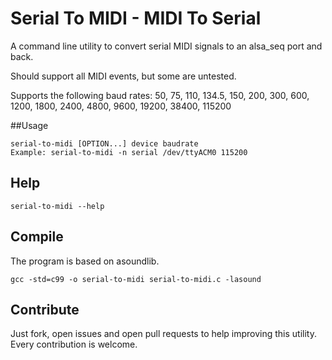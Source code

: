 # Serial To MIDI - MIDI To Serial
A command line utility to convert serial MIDI signals to an alsa_seq port and back.

Should support all MIDI events, but some are untested.

Supports the following baud rates: 50, 75, 110, 134.5, 150, 200, 300, 600, 1200, 1800, 2400, 4800, 9600, 19200, 38400, 115200

##Usage

	serial-to-midi [OPTION...] device baudrate
	Example: serial-to-midi -n serial /dev/ttyACM0 115200

## Help

	serial-to-midi --help

## Compile
The program is based on asoundlib.

	gcc -std=c99 -o serial-to-midi serial-to-midi.c -lasound

## Contribute

Just fork, open issues and open pull requests to help improving this utility. Every contribution is welcome.
